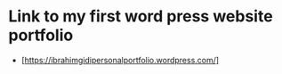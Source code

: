 # Link to my first word press website portfolio
- [https://ibrahimgidipersonalportfolio.wordpress.com/]
